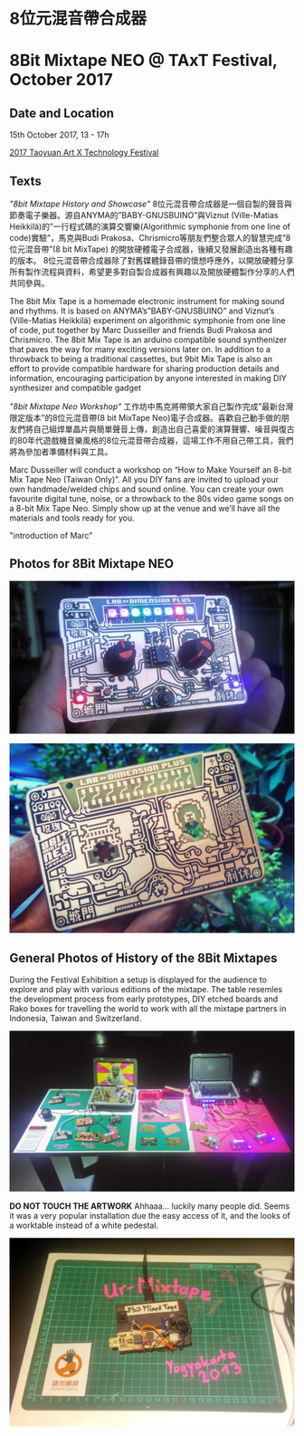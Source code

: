 # 8位元混音帶合成器

# 8Bit Mixtape NEO @ TAxT Festival, October 2017

## Date and Location

15th October 2017, 13 - 17h

[2017 Taoyuan Art X Technology Festival](https://taxt.tw/portfolio/8bit-mixtape-neo/)

## Texts

_"8bit Mixtape History and Showcase"_
8位元混音帶合成器是一個自製的聲音與節奏電子樂器。源自ANYMA的”BABY-GNUSBUINO”與Viznut (Ville-Matias Heikkilä)的”一行程式碼的演算交響樂(Algorithmic symphonie from one line of code)實驗”，馬克與Budi Prakosa、Chrismicro等朋友們整合眾人的智慧完成”8位元混音帶”(8 bit MixTape) 的開放硬體電子合成器，後續又發展創造出各種有趣的版本。 8位元混音帶合成器除了對舊媒體錄音帶的懷想呼應外，以開放硬體分享所有製作流程與資料，希望更多對自製合成器有興趣以及開放硬體製作分享的人們共同參與。

The 8bit Mix Tape is a homemade electronic instrument for making sound and rhythms. It is based on ANYMA’s”BABY-GNUSBUINO” and Viznut’s (Ville-Matias Heikkilä) experiment on algorithmic symphonie from one line of code, put together by Marc Dusseiller and friends Budi Prakosa and Chrismicro. The 8bit Mix Tape is an arduino compatible sound synthenizer that paves the way for many exciting versions later on. In addition to a throwback to being a traditional cassettes, but 9bit Mix Tape is also an effort to provide compatible hardware for sharing production details and information, encouraging participation by anyone interested in making DIY synthesizer and compatible gadget

_"8bit Mixtape Neo Workshop"_
工作坊中馬克將帶領大家自己製作完成”最新台灣限定版本”的8位元混音帶(8 bit MixTape Neo)電子合成器。喜歡自己動手做的朋友們將自己組焊單晶片與簡單聲音上傳，創造出自己喜愛的演算聲響、噪音與復古的80年代遊戲機音樂風格的8位元混音帶合成器，這場工作不用自己帶工具，我們將為參加者準備材料與工具。

Marc Dusseiller will conduct a workshop on “How to Make Yourself an 8-bit Mix Tape Neo (Taiwan Only)”. All you DIY fans are invited to upload your own handmade/welded chips and sound online. You can create your own favourite digital tune, noise, or a throwback to the 80s video game songs on a 8-bit Mix Tape Neo. Simply show up at the venue and we’ll have all the materials and tools ready for you.

"introduction of Marc"

## Photos for 8Bit Mixtape NEO

![](images/mixtape_LabDPlus_03.jpg)

![](images/Mixtape_Batch001_polished.jpg)

## General Photos of History of the 8Bit Mixtapes

During the Festival Exhibition a setup is displayed for the audience to explore and play with various editions of the mixtape. The table resemles the development process from early prototypes, DIY etched boards and Rako boxes for travelling the world to work with all the mixtape partners in Indonesia, Taiwan and Switzerland.

![](/images/MixtapeHistory_TAxT.jpg)

**DO NOT TOUCH THE ARTWORK**
Ahhaaa... luckily many people did. Seems it was a very popular installation due the easy access of it, and the looks of a worktable instead of a white pedestal.

![](/images/UrMixtape_yogya.jpg)



